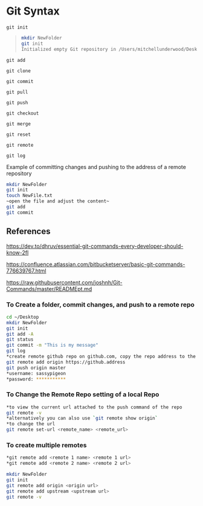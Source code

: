 # Git Syntax

`git init` 

> ```bash
> mkdir NewFolder
> git init
> Initialized empty Git repository in /Users/mitchellunderwood/Desktop/NewFolder/.git/
> ```

`git add`

> 

`git clone`

>

`git commit`

>

`git pull`

>

`git push`

`git checkout`

`git merge`

`git reset`

`git remote`

`git log`

Example of committing changes and pushing to the address of a remote repository

```bash
mkdir NewFolder
git init
touch NewFile.txt
~open the file and adjust the content~
git add
git commit
```



## References

https://dev.to/dhruv/essential-git-commands-every-developer-should-know-2fl

https://confluence.atlassian.com/bitbucketserver/basic-git-commands-776639767.html

https://raw.githubusercontent.com/joshnh/Git-Commands/master/READMEpt.md

### To Create a folder, commit changes, and push to a remote repo

``` bash
cd ~/Desktop
mkdir NewFolder
git init
git add -A
git status
git commit -m "This is my message"
git log
*create remote github repo on github.com, copy the repo address to the clickboard
git remote add origin https://github.address
git push origin master
*username: sassypigeon
*password: ***********
```

### To Change the Remote Repo setting of a local Repo

``` bash
*to view the current url attached to the push command of the repo
git remote -v
*alternatively you can also use `git remote show origin`
*to change the url 
git remote set-url <remote_name> <remote_url>

```

### To create multiple remotes 

``` bash
*git remote add <remote 1 name> <remote 1 url>
*git remote add <remote 2 name> <remote 2 url>

mkdir NewFolder
git init
git remote add origin <origin url>
git remote add upstream <upstream url>
git remote -v
```



